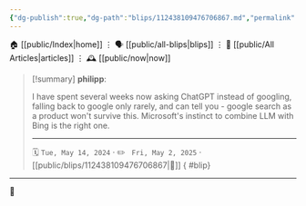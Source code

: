 ```yaml
---
{"dg-publish":true,"dg-path":"blips/112438109476706867.md","permalink":"/blips/112438109476706867/","title":"philipp on mastodon @ 2024-05-14"}
---
```



<div class="transclusion internal-embed is-loaded"><div class="markdown-embed">




🏠 [[public/Index\|home]]  ⋮ 🗣️ [[public/all-blips\|blips]] ⋮  📝 [[public/All Articles\|articles]]  ⋮ 🕰️ [[public/now\|now]]


</div></div>


> [!summary] **philipp**:
>
> I have spent several weeks now asking ChatGPT instead of googling, falling back to google only rarely, and can tell you - google search as a product won't survive this. Microsoft's instinct to combine LLM with Bing is the right one.
> - - -
>
> 🗓️ <code>Tue, May 14, 2024</code>  · ✏️ <code> Fri, May 2, 2025</code>  · [[public/blips/112438109476706867\|🔗]]
{ #blip}


- - -

 👾
